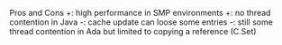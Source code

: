 
Pros and Cons
+: high performance in SMP environments
+: no thread contention in Java
-: cache update can loose some entries
-: still some thread contention in Ada but limited to copying a
reference (C.Set)
